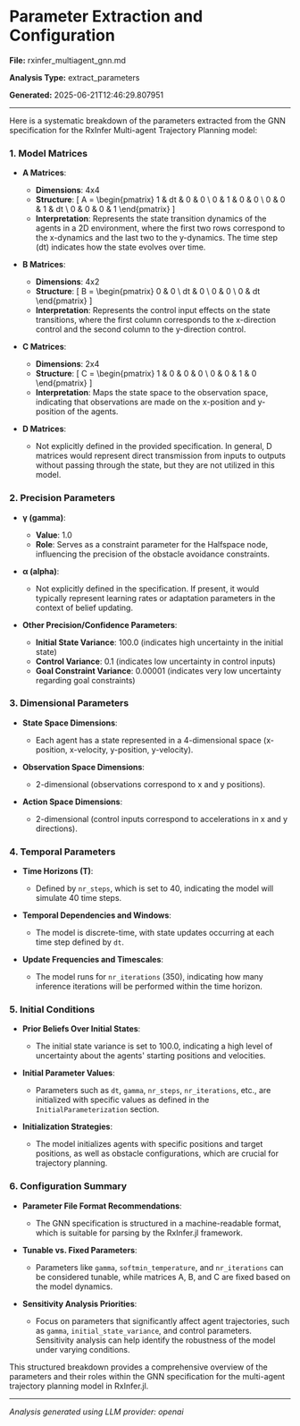 # Parameter Extraction and Configuration

**File:** rxinfer_multiagent_gnn.md

**Analysis Type:** extract_parameters

**Generated:** 2025-06-21T12:46:29.807951

---

Here is a systematic breakdown of the parameters extracted from the GNN specification for the RxInfer Multi-agent Trajectory Planning model:

### 1. Model Matrices
- **A Matrices**:
  - **Dimensions**: 4x4
  - **Structure**: 
    \[
    A = \begin{pmatrix}
    1 & dt & 0 & 0 \\
    0 & 1 & 0 & 0 \\
    0 & 0 & 1 & dt \\
    0 & 0 & 0 & 1
    \end{pmatrix}
    \]
  - **Interpretation**: Represents the state transition dynamics of the agents in a 2D environment, where the first two rows correspond to the x-dynamics and the last two to the y-dynamics. The time step \(dt\) indicates how the state evolves over time.

- **B Matrices**:
  - **Dimensions**: 4x2
  - **Structure**: 
    \[
    B = \begin{pmatrix}
    0 & 0 \\
    dt & 0 \\
    0 & 0 \\
    0 & dt
    \end{pmatrix}
    \]
  - **Interpretation**: Represents the control input effects on the state transitions, where the first column corresponds to the x-direction control and the second column to the y-direction control.

- **C Matrices**:
  - **Dimensions**: 2x4
  - **Structure**: 
    \[
    C = \begin{pmatrix}
    1 & 0 & 0 & 0 \\
    0 & 0 & 1 & 0
    \end{pmatrix}
    \]
  - **Interpretation**: Maps the state space to the observation space, indicating that observations are made on the x-position and y-position of the agents.

- **D Matrices**: 
  - Not explicitly defined in the provided specification. In general, D matrices would represent direct transmission from inputs to outputs without passing through the state, but they are not utilized in this model.

### 2. Precision Parameters
- **γ (gamma)**:
  - **Value**: 1.0
  - **Role**: Serves as a constraint parameter for the Halfspace node, influencing the precision of the obstacle avoidance constraints.

- **α (alpha)**:
  - Not explicitly defined in the specification. If present, it would typically represent learning rates or adaptation parameters in the context of belief updating.

- **Other Precision/Confidence Parameters**:
  - **Initial State Variance**: 100.0 (indicates high uncertainty in the initial state)
  - **Control Variance**: 0.1 (indicates low uncertainty in control inputs)
  - **Goal Constraint Variance**: 0.00001 (indicates very low uncertainty regarding goal constraints)

### 3. Dimensional Parameters
- **State Space Dimensions**: 
  - Each agent has a state represented in a 4-dimensional space (x-position, x-velocity, y-position, y-velocity).
  
- **Observation Space Dimensions**: 
  - 2-dimensional (observations correspond to x and y positions).

- **Action Space Dimensions**: 
  - 2-dimensional (control inputs correspond to accelerations in x and y directions).

### 4. Temporal Parameters
- **Time Horizons (T)**: 
  - Defined by `nr_steps`, which is set to 40, indicating the model will simulate 40 time steps.

- **Temporal Dependencies and Windows**: 
  - The model is discrete-time, with state updates occurring at each time step defined by `dt`.

- **Update Frequencies and Timescales**: 
  - The model runs for `nr_iterations` (350), indicating how many inference iterations will be performed within the time horizon.

### 5. Initial Conditions
- **Prior Beliefs Over Initial States**: 
  - The initial state variance is set to 100.0, indicating a high level of uncertainty about the agents' starting positions and velocities.

- **Initial Parameter Values**: 
  - Parameters such as `dt`, `gamma`, `nr_steps`, `nr_iterations`, etc., are initialized with specific values as defined in the `InitialParameterization` section.

- **Initialization Strategies**: 
  - The model initializes agents with specific positions and target positions, as well as obstacle configurations, which are crucial for trajectory planning.

### 6. Configuration Summary
- **Parameter File Format Recommendations**: 
  - The GNN specification is structured in a machine-readable format, which is suitable for parsing by the RxInfer.jl framework.

- **Tunable vs. Fixed Parameters**: 
  - Parameters like `gamma`, `softmin_temperature`, and `nr_iterations` can be considered tunable, while matrices A, B, and C are fixed based on the model dynamics.

- **Sensitivity Analysis Priorities**: 
  - Focus on parameters that significantly affect agent trajectories, such as `gamma`, `initial_state_variance`, and control parameters. Sensitivity analysis can help identify the robustness of the model under varying conditions.

This structured breakdown provides a comprehensive overview of the parameters and their roles within the GNN specification for the multi-agent trajectory planning model in RxInfer.jl.

---

*Analysis generated using LLM provider: openai*

